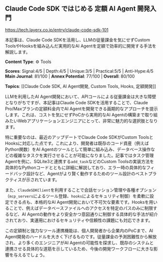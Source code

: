 ## Claude Code SDK ではじめる 定額 AI Agent 開発入門

https://tech.layerx.co.jp/entry/claude-code-sdk-101

本記事は、Claude Code SDKを活用し、LLMの従量課金を気にせずCustom ToolsやHooksを組み込んだ実用的なAI Agentを定額で効率的に開発する手法を解説します。

**Content Type**: ⚙️ Tools

**Scores**: Signal:4/5 | Depth:4/5 | Unique:3/5 | Practical:5/5 | Anti-Hype:4/5
**Main Journal**: 81/100 | **Annex Potential**: 77/100 | **Overall**: 80/100

**Topics**: [[Claude Code SDK, AI Agent開発, Custom Tools, Hooks, 定額開発]]

LLMを利用したAI Agent開発において、APIコールによる従量課金は大きな障壁となりがちですが、本記事はClaude Code SDKを活用することで、Claude Pro/Maxプランの定額料金内でAI Agentを開発できる画期的なアプローチを提示します。これは、コストを気にせずPoCから実用的なAI Agentの構築まで取り組みたいWebアプリケーションエンジニアにとって、非常に魅力的な選択肢となります。

特に重要なのは、最近のアップデートでClaude Code SDKがCustom ToolsとHooksに対応した点です。これにより、開発者は既存のコード資産（例えばPython関数）をAI Agentのツールとして簡単に組み込み、データベース操作などの複雑なタスクを実行させることが可能になりました。記事ではタスク管理Agentを例に、SQLite3と連携する`add_task`などのCustom Toolsの実装方法を具体的なPythonコードとともに詳細に解説しており、エラー時の具体的なフィードバック設計など、Agentがより賢く動作するためのツール設計のベストプラクティスが示されています。

また、`ClaudeSDKClient`を利用することで会話セッション管理や各種オプション（`mcp_servers`によるツール登録、`hooks`によるセキュリティ制御）を柔軟に設定できる点も、本格的なAI Agent開発において不可欠な要素です。Hooksを用いることで、例えばデータベースファイルへのアクセスを特定のパスのみに制限するなど、AI Agentの動作をより安全かつ意図通りに制御する具体的な手法が紹介されており、実運用におけるセキュリティや信頼性の課題にも対応できます。

この定額制と強力なツール連携機能は、個人開発者から企業内のPoCまで、AI Agent開発のハードルを大きく下げるものです。従量課金の予測困難性から解放され、より多くのエンジニアがAI Agentの可能性を探求し、既存のシステムと連携させる具体的な道筋を示しているため、今後の開発ワークフローに大きな影響を与えるでしょう。